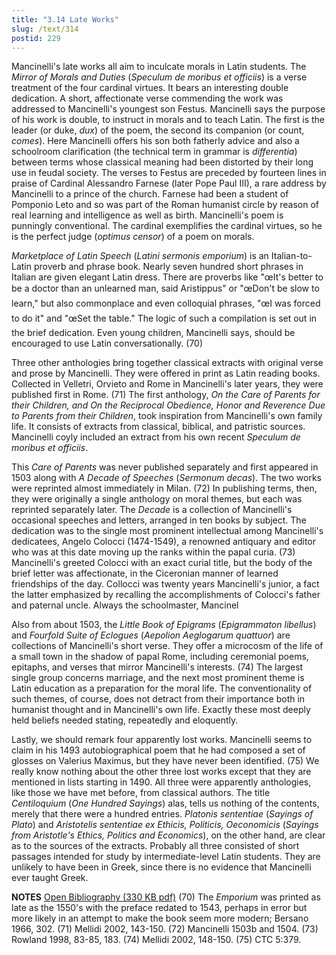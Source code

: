 ```yaml
---
title: "3.14 Late Works"
slug: /text/314
postid: 229
---
```

Mancinelli's late works all aim to inculcate morals in Latin students. The <em>Mirror of Morals and Duties</em> (<em>Speculum de moribus et officiis</em>) is a verse treatment of the four cardinal virtues. It bears an interesting double dedication. A short, affectionate verse commending the work was addressed to Mancinelli's youngest son Festus. Mancinelli says the purpose of his work is double, to instruct in morals and to teach Latin. The first is the leader (or duke, <em>dux</em>) of the poem, the second its companion (or count, <em>comes</em>). Here Mancinelli offers his son both fatherly advice and also a schoolroom clarification (the technical term in grammar is <em>differentia</em>) between terms whose classical meaning had been distorted by their long use in feudal society. The verses to Festus are preceded by fourteen lines in praise of Cardinal Alessandro Farnese (later Pope Paul III), a rare address by Mancinelli to a prince of the church. Farnese had been a student of Pomponio Leto and so was part of the Roman humanist circle by reason of real learning and intelligence as well as birth. Mancinelli's poem is punningly conventional. The cardinal exemplifies the cardinal virtues, so he is the perfect judge (<em>optimus censor</em>) of a poem on morals.

<em>Marketplace of Latin Speech</em> (<em>Latini sermonis emporium</em>) is an Italian-to-Latin proverb and phrase book. Nearly seven hundred short phrases in Italian are given elegant Latin dress. There are proverbs like "œIt's better to be a doctor than an unlearned man, said Aristippus" or "œDon't be slow to learn," but also commonplace and even colloquial phrases, "œI was forced to do it" and "œSet the table." The logic of such a compilation is set out in the brief dedication. Even young children, Mancinelli says, should be encouraged to use Latin conversationally. (70)

Three other anthologies bring together classical extracts with original verse and prose by Mancinelli. They were offered in print as Latin reading books. Collected in Velletri, Orvieto and Rome in Mancinelli's later years, they were published first in Rome. (71) The first anthology, <em>On the Care of Parents for their Children, and On the Reciprocal Obedience, Honor and Reverence Due to Parents from their Children</em>, took inspiration from Mancinelli's own family life. It consists of extracts from classical, biblical, and patristic sources. Mancinelli coyly included an extract from his own recent <em>Speculum de moribus et officiis</em>.

This <em>Care of Parents</em> was never published separately and first appeared in 1503 along with <em>A Decade of Speeches</em> (<em>Sermonum decas</em>). The two works were reprinted almost immediately in Milan. (72) In publishing terms, then, they were originally a single anthology on moral themes, but each was reprinted separately later. The <em>Decade</em> is a collection of Mancinelli's occasional speeches and letters, arranged in ten books by subject. The dedication was to the single most prominent intellectual among Mancinelli's dedicatees, Angelo Colocci (1474-1549), a renowned antiquary and editor who was at this date moving up the ranks within the papal curia. (73) Mancinelli's greeted Colocci with an exact curial title, but the body of the brief letter was affectionate, in the Ciceronian manner of learned friendships of the day. Collocci was twenty years Mancinelli's junior, a fact the latter emphasized by recalling the accomplishments of Colocci's father and paternal uncle. Always the schoolmaster, Mancinel

Also from about 1503, the <em>Little Book of Epigrams</em> (<em>Epigrammaton libellus</em>) and <em>Fourfold Suite of Eclogues</em> (<em>Aepolion Aeglogarum quattuor</em>) are collections of Mancinelli's short verse. They offer a microcosm of the life of a small town in the shadow of papal Rome, including ceremonial poems, epitaphs, and verses that mirror Mancinelli's interests. (74) The largest single group concerns marriage, and the next most prominent theme is Latin education as a preparation for the moral life. The conventionality of such themes, of course, does not detract from their importance both in humanist thought and in Mancinelli's own life. Exactly these most deeply held beliefs needed stating, repeatedly and eloquently.

Lastly, we should remark four apparently lost works. Mancinelli seems to claim in his 1493 autobiographical poem that he had composed a set of glosses on Valerius Maximus, but they have never been identified. (75) We really know nothing about the other three lost works except that they are mentioned in lists starting in 1490. All three were apparently anthologies, like those we have met before, from classical authors. The title <em>Centiloquium</em> (<em>One Hundred Sayings</em>) alas, tells us nothing of the contents, merely that there were a hundred entries. <em>Platonis sententiae</em> (<em>Sayings of Plato</em>) and <em>Aristotelis sententiae ex Ethicis, Politicis, Oeconomicis</em> (<em>Sayings from Aristotle's Ethics, Politics and Economics</em>), on the other hand, are clear as to the sources of the extracts. Probably all three consisted of short passages intended for study by intermediate-level Latin students. They are unlikely to have been in Greek, since there is no evidence that Mancinelli ever taught Greek.

<strong>NOTES</strong>
<a href="http://www.humanismforsale.org/bibliography.pdf" target="new">Open Bibliography (330 KB pdf)</a>
(70) The <em>Emporium</em> was printed as late as the 1550's with the preface redated to 1543, perhaps in error but more likely in an attempt to make the book seem more modern; Bersano 1966, 302.
(71) Mellidi 2002, 143-150.
(72) Mancinelli 1503b and 1504.
(73) Rowland 1998, 83-85, 183.
(74) Mellidi 2002, 148-150.
(75) CTC 5:379.
